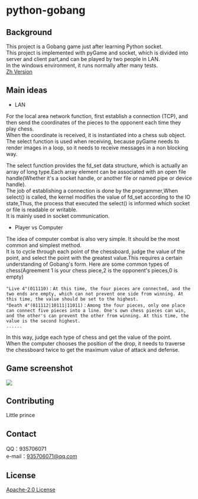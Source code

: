 # python-gobang

## Background  
  This project is a Gobang game just after learning Python socket.  
  This project is implemented with pyGame and socket, which is divided into server and client part,and can be played by two people in LAN.  
  In the windows environment, it runs normally after many tests.   
  [Zh Version](README.md)
      
## Main ideas

- LAN

For the local area network function, first establish a connection (TCP), and then send the coordinates of the pieces to the opponent each time they play chess.  
When the coordinate is received, it is instantiated into a chess sub object.  
The select function is used when receiving, because pyGame needs to render images in a loop, so it needs to receive messages in a non blocking way.

The select function provides the fd_set data structure, which is actually an array of long type.Each array element can be associated with an open file handle(Whether it's a socket handle, or another file or named pipe or device handle).  
The job of establishing a connection is done by the programmer,When select() is called, the kernel modifies the value of fd_set according to the IO state,Thus, the process that executed the select() is informed which socket or file is readable or writable.  
It is mainly used in socket communication.


- Player vs Computer

The idea of computer combat is also very simple. It should be the most common and simplest method.  
It is to cycle through each point of the chessboard, judge the value of the point, and select the point with the greatest value.This requires a certain understanding of Gobang's form. Here are some common types of chess(Agreement 1 is your chess piece,2 is the opponent's pieces,0 is empty)

    "Live 4"(011110)：At this time, the four pieces are connected, and the two ends are empty, which can not prevent one side from winning. At this time, the value should be set to the highest.
    "Death 4"(011112|10111|11011)：Among the four pieces, only one place can connect five pieces into a line. One's own chess pieces can win, and the other's can prevent the other from winning. At this time, the value is the second highest.
    ......
In this way, judge each type of chess and get the value of the point.  
When the computer chooses the position of the drop, it needs to traverse the chessboard twice to get the maximum value of attack and defense.


## Game screenshot
![](https://github.com/tctctctctc/python-/raw/master/resouse/a.png)


## Contributing
  Little prince

## Contact 
  QQ：935706071  
  e-mail：935706071@qq.com
  
## License
  [Apache-2.0 License](LICENSE)

